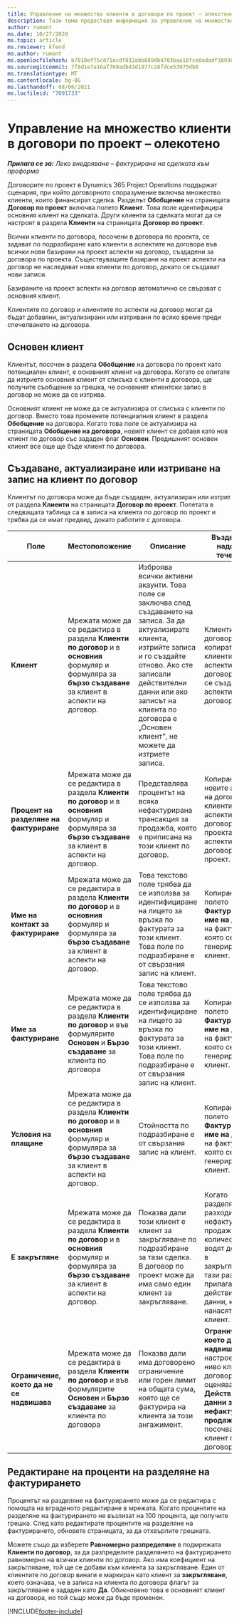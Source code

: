 ```yaml
---
title: Управление на множество клиенти в договори по проект – олекотено
description: Тази тема предоставя информация за управление на множество клиенти в договори по проект.
author: rumant
ms.date: 10/27/2020
ms.topic: article
ms.reviewer: kfend
ms.author: rumant
ms.openlocfilehash: b7010ef75cd71ecdf832abb889db4703baa18fce0adadf3893621c42002fcab9
ms.sourcegitcommit: 7f8d1e7a16af769adb43d1877c28fdce53975db8
ms.translationtype: MT
ms.contentlocale: bg-BG
ms.lasthandoff: 08/06/2021
ms.locfileid: "7001733"
---
```

# <a name="manage-multiple-customers-on-project-contracts---lite"></a>Управление на множество клиенти в договори по проект – олекотено

_**Прилага се за:** Леко внедряване – фактуриране на сделката към проформа_

Договорите по проект в Dynamics 365 Project Operations поддържат сценария, при който договорното споразумение включва множество клиенти, които финансират сделка. Разделът **Обобщение** на страницата **Договор по проект** включва полето **Клиент**. Това поле идентифицира основния клиент на сделката. Други клиенти за сделката могат да се настроят в раздела **Клиенти** на страницата **Договор по проект**.

Всички клиенти по договора, посочени в договора по проекта, се задават по подразбиране като клиенти в аспектите на договора във всички нови базирани на проект аспекти на договор, създадени за договора по проекта. Съществуващите базирани на проект аспекти на договор не наследяват нови клиенти по договор, докато се създават нови записи.

Базираните на проект аспекти на договор автоматично се свързват с основния клиент.

Клиентите по договор и клиентите по аспекти на договор могат да бъдат добавяни, актуализирани или изтривани по всяко време преди спечелването на договора.

## <a name="primary-customer"></a>Основен клиент

Клиентът, посочен в раздела **Обобщение** на договора по проект като потенциален клиент, е основният клиент на договора. Когато се опитате да изтриете основния клиент от списъка с клиенти в договора, ще получите съобщение за грешка, че основният клиентски запис в договор не може да се изтрива.

Основният клиент не може да се актуализира от списъка с клиенти по договор. Вместо това променете потенциалния клиент в раздела **Обобщение** на договора. Когато това поле се актуализира на страницата **Обобщение на договора**, новият клиент се добавя като нов клиент по договор със зададен флаг **Основен**. Предишният основен клиент все още ще бъде клиент по договора.

## <a name="create-update-or-delete-a-contract-customer-record"></a>Създаване, актуализиране или изтриване на запис на клиент по договор

Клиентът по договора може да бъде създаден, актуализиран или изтрит от раздела **Клиенти** на страницата **Договор по проект**. Полетата в следващата таблица са в записа на клиента по договор по проект и трябва да се имат предвид, докато работите с договора.

| Поле | Местоположение | Описание | Въздействие надолу по течението |
| --- | --- | --- | --- |
| **Клиент** | Мрежата може да се редактира в раздела **Клиенти по договор** и в **основния** формуляр и формуляра за **бързо създаване** за клиент в аспекти на договор. | Изброява всички активни акаунти. Това поле се заключва след създаването на записа. За да актуализирате клиента, изтрийте записа и го създайте отново. Ако сте записали действителни данни или ако записът на клиента по договора е „Основен клиент”, не можете да изтриете записа. | Клиентите по договора се копират като клиенти в аспекти на договор, когато се създават аспекти на договор. |
| **Процент на разделяне на фактуриране** | Мрежата може да се редактира в раздела **Клиенти по договор** и в **основния** формуляр и формуляра за **бързо създаване** за клиент в аспекти на договор. | Представлява процентът на всяка нефактурирана трансакция за продажба, която е приписана на този клиент по договор. | Копирано е в новите аспекти на договор и в клиентите в аспектите на договора по проекта в новите аспекти на договор по проект. |
| **Име на контакт за фактуриране** | Мрежата може да се редактира в раздела **Клиенти по договор** и в **основния** формуляр и формуляра за **бързо създаване** за клиент в аспекти на договор. | Това текстово поле трябва да се използва за идентифициране на лицето за връзка по фактурата за този клиент. Това поле по подразбиране е от свързания запис на клиент. | Копирано в полето **Фактуриране на име на договор** на фактурата, която се генерира за този клиент. |
| **Име за фактуриране** | Мрежата може да се редактира в раздела **Клиенти по договор** и във формулярите **Основен** и **Бързо създаване** за клиента по договора | Това текстово поле трябва да се използва за идентифициране на лицето за връзка по фактурата за този клиент. Това поле по подразбиране е от свързания запис на клиент. | Копирано в полето **Фактуриране на име на договор** на фактурата, която се генерира за този клиент. |
| **Условия на плащане** | Мрежата може да се редактира в раздела **Клиенти по договор** и в **основния** формуляр и формуляра за **бързо създаване** за клиент в аспекти на договор. | Стойността по подразбиране е от свързания запис на клиент. | Копирано в полето **Фактуриране на име на договор** на фактурата, която се генерира за този клиент. |
| **Е закръгляне** | Мрежата може да се редактира в раздела **Клиенти по договор** и в **основния** формуляр и формуляра за **бързо създаване** за клиент в аспекти на договор. | Показва дали този клиент е клиент за закръгляване по подразбиране за тази сделка. В договор по проект може да има само един клиент за закръгляване. | Когато разделянето на разходите и нефактурираните продажби на количества водят до разлика в закръгляването, тази разлика се прилага към действителните данни, които се нанасят за този клиент. |
| **Ограничение, което да не се надвишава** | Мрежата може да се редактира в раздела **Клиенти по договор** и във формулярите **Основен** и **Бързо създаване** за клиента по договора | Показва дали има договорено ограничение или горен лимит на общата сума, която ще се фактурира на клиента за този ангажимент. | **Ограничение, което да не се надвишава**, настроено на ниво клиент по договор, ще се оценява в **Действителни данни за нефактурирани продажби**, които посочват този клиент по договор. |

## <a name="edit-billing-split-percentages"></a>Редактиране на проценти на разделяне на фактурирането

Процентът на разделяне на фактурирането може да се редактира с помощта на вграденото редактиране в мрежата. Когато процентите на разделяне на фактурирането не възлизат на 100 процента, ще получите грешка. След като редактирате процентите на разделяне на фактурирането, обновете страницата, за да отхвърлите грешката.

Можете също да изберете **Равномерно разпределяне** в подмрежата **Клиенти по договор**, за да разпределите разделянето на фактурирането равномерно на всички клиенти по договор. Ако има коефициент на закръгляване, той ще се добави към клиента за закръгляване. Един от клиентите по договор винаги е маркиран като клиент за **закръгляване**, което означава, че в записа на клиента по договора флагът за закръгляване е зададен като **Да**. Обикновено това е основният клиент на договора, но той също може да бъде променен.


[!INCLUDE[footer-include](../../includes/footer-banner.md)]